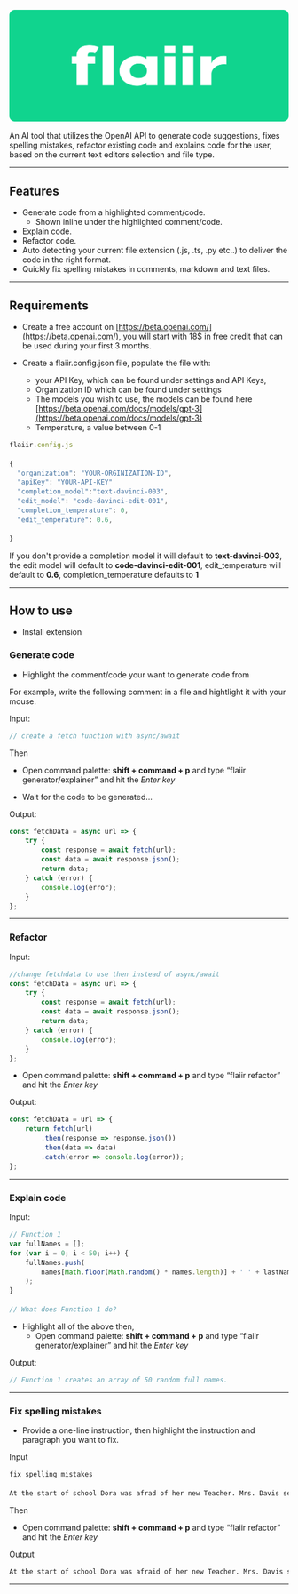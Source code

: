 ![flaiir](/images/banner.png)

An AI tool that utilizes the OpenAI API to generate code suggestions, fixes spelling mistakes, refactor existing code and explains code for the user, based on the current text editors selection and file type.

---

## Features

- Generate code from a highlighted comment/code.
  - Shown inline under the highlighted comment/code.
- Explain code.
- Refactor code.
- Auto detecting your current file extension (.js, .ts, .py etc..) to deliver the code in the right format.
- Quickly fix spelling mistakes in comments, markdown and text files.

---

## **Requirements**

- Create a free account on [https://beta.openai.com/](https://beta.openai.com/), you will start with 18$ in free credit that can be used during your first 3 months.

- Create a flaiir.config.json file, populate the file with:
  - your API Key, which can be found under settings and API Keys,
  - Organization ID which can be found under settings
  - The models you wish to use, the models can be found here [https://beta.openai.com/docs/models/gpt-3](https://beta.openai.com/docs/models/gpt-3)
  - Temperature, a value between 0-1

```js
flaiir.config.js

{
  "organization": "YOUR-ORGINIZATION-ID",
  "apiKey": "YOUR-API-KEY"
  "completion_model":"text-davinci-003",
  "edit_model": "code-davinci-edit-001",
  "completion_temperature": 0,
  "edit_temperature": 0.6,

}
```

If you don't provide a completion model it will default to **text-davinci-003**, the edit model will default to **code-davinci-edit-001**, edit_temperature will default to **0.6**, completion_temperature defaults to **1**

---

## How to use

- Install extension

### Generate code

- Highlight the comment/code your want to generate code from

For example, write the following comment in a file and hightlight it with your mouse.

Input:

```js
// create a fetch function with async/await
```

Then

- Open command palette: **shift + command + p** and type “flaiir generator/explainer” and hit the _Enter key_

- Wait for the code to be generated...

Output:

```js
const fetchData = async url => {
	try {
		const response = await fetch(url);
		const data = await response.json();
		return data;
	} catch (error) {
		console.log(error);
	}
};
```

---

### Refactor

Input:

```js
//change fetchdata to use then instead of async/await
const fetchData = async url => {
	try {
		const response = await fetch(url);
		const data = await response.json();
		return data;
	} catch (error) {
		console.log(error);
	}
};
```

- Open command palette: **shift + command + p** and type “flaiir refactor” and hit the _Enter key_

Output:

```js
const fetchData = url => {
	return fetch(url)
		.then(response => response.json())
		.then(data => data)
		.catch(error => console.log(error));
};
```

---

### Explain code

Input:

```js
// Function 1
var fullNames = [];
for (var i = 0; i < 50; i++) {
	fullNames.push(
		names[Math.floor(Math.random() * names.length)] + ' ' + lastNames[Math.floor(Math.random() * lastNames.length)]
	);
}

// What does Function 1 do?
```

- Highlight all of the above then,
  - Open command palette: **shift + command + p** and type “flaiir generator/explainer” and hit the _Enter key_

Output:

```js
// Function 1 creates an array of 50 random full names.
```

---

### Fix spelling mistakes

- Provide a one-line instruction, then highlight the instruction and paragraph you want to fix.

Input

```md
fix spelling mistakes

At the start of school Dora was afrad of her new Teacher. Mrs. Davis seamed nice, but she had so manny rules for the class to folow. Scare someone to pieces. As the school year cotinued, Dora begun to understan how the Teacher come up with the rules The rules were their so students would be respecful of theyselves and each other. By the end of the year, Dora though Mrs. Davis was the best Teacher she evere had!
```

Then

- Open command palette: **shift + command + p** and type “flaiir refactor” and hit the _Enter key_

Output

```md
At the start of school Dora was afraid of her new Teacher. Mrs. Davis seemed nice, but she had so many rules for the class to follow. Scare someone to pieces. As the school year continued, Dora began to understand how the Teacher come up with the rules The rules were their so students would be respectful of them selves and each other. By the end of the year, Dora thought Mrs. Davis was the best Teacher she ever had!
```

---
